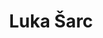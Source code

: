 ---
SICRIS: 15295
draft: false
fixName: luka_šarc
lab: Laboratory for Integration of Information Systems
labPos: Laboratory Member
location: R2.20 - Laboratorij LIIS
mailInfo: luka.sarc@fri.uni-lj.si
officeHours: null
profName: Luka Šarc
profTitle: Researcher
telephoneInfo: null
title: Luka Šarc
---